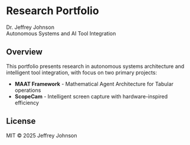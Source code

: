 # Research Portfolio

Dr. Jeffrey Johnson  
Autonomous Systems and AI Tool Integration

## Overview

This portfolio presents research in autonomous systems architecture and intelligent tool integration, with focus on two primary projects:

- **MAAT Framework** - Mathematical Agent Architecture for Tabular operations
- **ScopeCam** - Intelligent screen capture with hardware-inspired efficiency

## License

MIT © 2025 Jeffrey Johnson
